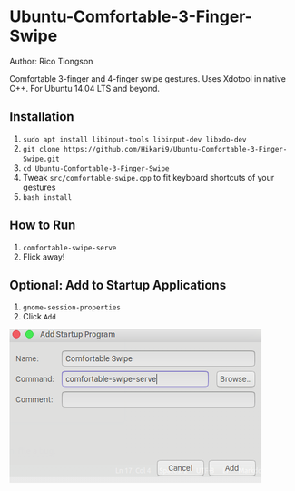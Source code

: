 # Ubuntu-Comfortable-3-Finger-Swipe
Author: Rico Tiongson  

Comfortable 3-finger and 4-finger swipe gestures. Uses Xdotool in native C++. For Ubuntu 14.04 LTS and beyond.

## Installation
1. `sudo apt install libinput-tools libinput-dev libxdo-dev`
2. `git clone https://github.com/Hikari9/Ubuntu-Comfortable-3-Finger-Swipe.git`
3. `cd Ubuntu-Comfortable-3-Finger-Swipe`
4. Tweak `src/comfortable-swipe.cpp` to fit keyboard shortcuts of your gestures
5. `bash install`

## How to Run
1. `comfortable-swipe-serve`
2. Flick away!

## Optional: Add to Startup Applications
1. `gnome-session-properties`
2. Click `Add`

  ![Comfortable Swipe](img/sample.png)